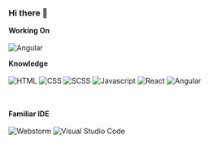 ### Hi there 👋

**Working On** <br/><br/>
<img alt="Angular" src="https://img.shields.io/badge/angular-%23FF2D20.svg?style=for-the-badge&logo=angular&logoColor=white"/>

**Knowledge** <br/><br/> 
<img alt="HTML" src="https://img.shields.io/badge/HTML-%23FA7343.svg?style=for-the-badge&logo=html&logoColor=white"/>
<img alt="CSS" src="https://img.shields.io/badge/css-%23239120.svg?style=for-the-badge&logo=css&logoColor=white"/>
<img alt="SCSS" src="https://img.shields.io/badge/SCSS-5C2D91?style=for-the-badge&logo=scss&logoColor=white" />
<img alt="Javascript" src="https://img.shields.io/badge/javascript-%23F05033.svg?style=for-the-badge&logo=javascript&logoColor=white"/>
<img alt="React" src="https://img.shields.io/badge/react-%2300f.svg?style=for-the-badge&logo=react&logoColor=white"/>
<img alt="Angular" src="https://img.shields.io/badge/angular-%23FF2D20.svg?style=for-the-badge&logo=angular&logoColor=white"/>

<br/><br/>  **Familiar IDE** <br/><br/>
<img alt="Webstorm" src="https://img.shields.io/badge/Webstorm-000000.svg?style=for-the-badge&logo=Webstorm&logoColor=white&color=black&labelColor=crimson"/> 
<img alt="Visual Studio Code" src="https://img.shields.io/badge/VisualStudioCode-0078d7.svg?style=for-the-badge&logo=visual-studio-code&logoColor=white"/>

